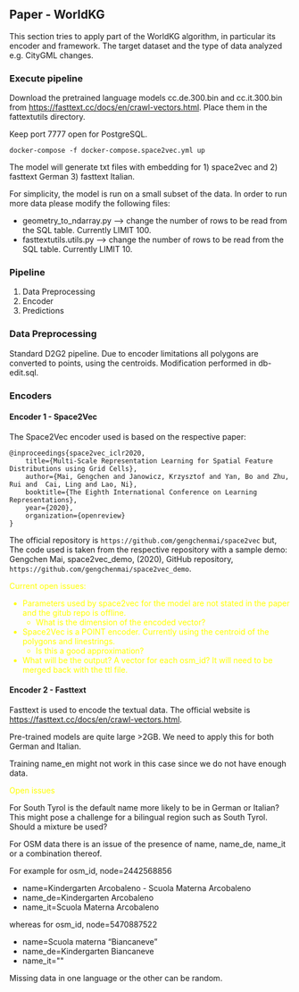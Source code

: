 ## Paper - WorldKG

This section tries to apply part of the WorldKG algorithm, in 
particular its encoder and framework. The target dataset and the type
of data analyzed e.g. CityGML changes. 

### Execute pipeline

Download the pretrained language models cc.de.300.bin and cc.it.300.bin from https://fasttext.cc/docs/en/crawl-vectors.html.
Place them in the fattextutils directory.

Keep port 7777 open for PostgreSQL.
```
docker-compose -f docker-compose.space2vec.yml up
```

The model will generate txt files with embedding for 1) space2vec and 2) fasttext German 3) fasttext Italian.

For simplicity, the model is run on a small subset of the data. In order to run more data please modify the following files:
- geometry_to_ndarray.py --> change the number of rows to be read from the SQL table. Currently LIMIT 100.
- fasttextutils.utils.py --> change the number of rows to be read from the SQL table. Currently LIMIT 10.

### Pipeline
1. Data Preprocessing
2. Encoder
3. Predictions

### Data Preprocessing
Standard D2G2 pipeline.
Due to encoder limitations all polygons are converted to points, using the centroids.
Modification performed in db-edit.sql.

### Encoders
#### Encoder 1 - Space2Vec
The Space2Vec encoder used is based on the respective paper:
```
@inproceedings{space2vec_iclr2020,
	title={Multi-Scale Representation Learning for Spatial Feature Distributions using Grid Cells},
	author={Mai, Gengchen and Janowicz, Krzysztof and Yan, Bo and Zhu, Rui and  Cai, Ling and Lao, Ni},
	booktitle={The Eighth International Conference on Learning Representations},
	year={2020},
	organization={openreview}
}
```
The official repository is ```https://github.com/gengchenmai/space2vec``` but,
The code used is taken from the respective repository with a sample demo: Gengchen Mai, space2vec_demo, (2020), GitHub repository,
```https://github.com/gengchenmai/space2vec_demo```.

<font color="yellow">
Current open issues:

- Parameters used by space2vec for the model are not stated in the paper and the gitub repo is offline.
  - What is the dimension of the encoded vector?
- Space2Vec is a POINT encoder. Currently using the centroid of the polygons and linestrings.
  - Is this a good approximation?
- What will be the output? A vector for each osm_id? It will need to be merged back with the ttl file.

</font>

#### Encoder 2 - Fasttext
Fasttext is used to encode the textual data. The official website is https://fasttext.cc/docs/en/crawl-vectors.html.

Pre-trained models are quite large >2GB. We need to apply this for both German and Italian.

Training name_en might not work in this case since we do not have enough data.

<font color="yellow">Open issues</font>

For South Tyrol is the default name more likely to be in German or Italian? This might pose a challenge for a bilingual region
such as South Tyrol. Should a mixture be used?

For OSM data there is an issue of the presence of name, name_de, name_it or a combination thereof.

For example for osm_id, node=2442568856
- name=Kindergarten Arcobaleno - Scuola Materna Arcobaleno
- name_de=Kindergarten Arcobaleno
- name_it=Scuola Materna Arcobaleno

whereas for osm_id, node=5470887522
- name=Scuola materna “Biancaneve”
- name_de=Kindergarten Biancaneve
- name_it=""

Missing data in one language or the other can be random.